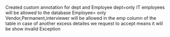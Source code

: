 Created custom annotation for dept and Employee 
dept=only IT employees will be allowed to the database
Employee= only Vendor,Permanent,interviewer will be allowed in the emp column of the table 
in case of another excess detailes we request to accept means it will be show invalid Exception
